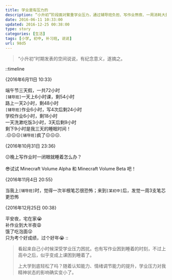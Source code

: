 ```yaml
---
title: 学业是有压力的
description: “小升初”阶段面对繁重学业压力，通过辅导班负担、写作业熬夜、一周消耗大量笔芯等情况，反映学生时代的艰辛与付出。
date: 2016-06-11 10:33:00
updated: 2016-12-25 00:38:00
type: story
categories: [生活]
tags: [小学, 初中, 补习班, 说说]
url: 98d5
---
```


> “小升初”时期发表的空间说说，有纪念意义，遂摘之。

::timeline

{2016年6月11日 10:33}

端午节三天假，一共72小时\
`[辅导班]`一天上6小时课，剩54小时\
路上一天2小时，剩48小时\
`[辅导班]`作业6小时，写4次后剩24小时\
学校作业6小时，剩18小时\
一天洗漱吃饭3小时，3天后剩9小时\
剩下9小时是我三天的睡眠时间！\
.😖😖😖`[辅导班]`疯了😖😖😖.

{2016年10月31日 23:36}

😕晚上写作业时一闭眼就睡着怎么办？\
\
😎试试 Minecraft Volume Alpha 和 Minecraft Volume Beta 吧！

{2016年11月4日 20:55}

当我上`[辅导班]`时，觉得一次半根笔芯很恐怖；来到`[某初中]`后，发觉一周3支笔芯更恐怖

{2016年12月25日 00:38}

平安夜，宅在家😭\
补作业到大半夜😩\
饿了吃泡面😲\
只为考个好成绩，过个好年😭
::

> 看起来自己小时候深受学业压力困扰。也有写作业困到睡着的时刻，不过上高中之后，似乎变成上课困到睡着了。
>
> 上大学到底轻松了吗？随着认知能力、情绪调节能力的提升，学业压力对我精神状态的影响确实变小了。
